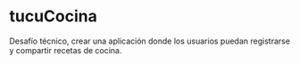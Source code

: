 # tucuCocina
Desafío técnico, crear una aplicación donde los usuarios puedan registrarse y compartir recetas de cocina.
